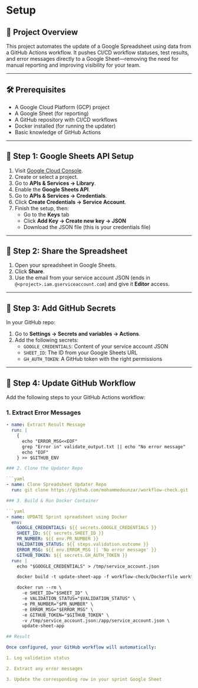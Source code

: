 # Setup

## 📌 Project Overview

This project automates the update of a Google Spreadsheet using data from a GitHub Actions workflow. It pushes CI/CD workflow statuses, test results, and error messages directly to a Google Sheet—removing the need for manual reporting and improving visibility for your team.

---

## 🛠 Prerequisites

- A Google Cloud Platform (GCP) project
- A Google Sheet (for reporting)
- A GitHub repository with CI/CD workflows
- Docker installed (for running the updater)
- Basic knowledge of GitHub Actions

---

## 🔐 Step 1: Google Sheets API Setup

1. Visit [Google Cloud Console](https://console.cloud.google.com/).
2. Create or select a project.
3. Go to **APIs & Services → Library**.
4. Enable the **Google Sheets API**.
5. Go to **APIs & Services → Credentials**.
6. Click **Create Credentials → Service Account**.
7. Finish the setup, then:
   - Go to the **Keys** tab
   - Click **Add Key → Create new key → JSON**
   - Download the JSON file (this is your credentials file)

---

## 📄 Step 2: Share the Spreadsheet

1. Open your spreadsheet in Google Sheets.
2. Click **Share**.
3. Use the email from your service account JSON (ends in `@<project>.iam.gserviceaccount.com`) and give it **Editor** access.

---

## 🔑 Step 3: Add GitHub Secrets

In your GitHub repo:

1. Go to **Settings → Secrets and variables → Actions**.
2. Add the following secrets:
   - `GOOGLE_CREDENTIALS`: Content of your service account JSON
   - `SHEET_ID`: The ID from your Google Sheets URL
   - `GH_AUTH_TOKEN`: A GitHub token with the right permissions

---

## 🧪 Step 4: Update GitHub Workflow

Add the following steps to your GitHub Actions workflow:

### 1. Extract Error Messages

```yaml
- name: Extract Result Message
  run: |
    {
      echo "ERROR_MSG<<EOF"
      grep "Error in" validate_output.txt || echo "No error message"
      echo "EOF"
    } >> $GITHUB_ENV

### 2. Clone the Updater Repo

```yaml
- name: Clone Spreadsheet Updater Repo
  run: git clone https://github.com/mohammedounzar/workflow-check.git

### 3. Build & Run Docker Container

```yaml
- name: UPDATE Sprint spreadsheet using Docker
  env:
    GOOGLE_CREDENTIALS: ${{ secrets.GOOGLE_CREDENTIALS }}
    SHEET_ID: ${{ secrets.SHEET_ID }}
    PR_NUMBER: ${{ env.PR_NUMBER }}
    VALIDATION_STATUS: ${{ steps.validation.outcome }}
    ERROR_MSG: ${{ env.ERROR_MSG || 'No error message' }}
    GITHUB_TOKEN: ${{ secrets.GH_AUTH_TOKEN }}
  run: |
    echo "$GOOGLE_CREDENTIALS" > /tmp/service_account.json

    docker build -t update-sheet-app -f workflow-check/Dockerfile workflow-check

    docker run --rm \
      -e SHEET_ID="$SHEET_ID" \
      -e VALIDATION_STATUS="$VALIDATION_STATUS" \
      -e PR_NUMBER="$PR_NUMBER" \
      -e ERROR_MSG="$ERROR_MSG" \
      -e GITHUB_TOKEN="$GITHUB_TOKEN" \
      -v /tmp/service_account.json:/app/service_account.json \
      update-sheet-app

## Result

Once configured, your GitHub workflow will automatically:

1. Log validation status

2. Extract any error messages

3. Update the corresponding row in your sprint Google Sheet
